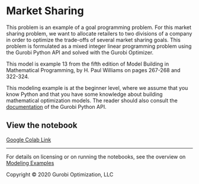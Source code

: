 # Market Sharing

This problem is an example of a goal programming problem. For this market sharing problem, we want to allocate retailers 
to two divisions of a company in order to optimize the trade-offs of several market sharing goals. This problem is 
formulated as a mixed integer linear programming problem using the Gurobi Python API and solved with the Gurobi Optimizer.

This model is example 13 from the fifth edition of Model Building in Mathematical Programming, by H. Paul Williams on 
pages 267-268 and 322-324.

This modeling example is at the beginner level, where we assume that you know Python and that you have some knowledge 
about building mathematical optimization models. The reader should also consult the  [documentation](https://www.gurobi.com/resources/?category-filter=documentation)
of the Gurobi Python API.


## View the notebook

[Google Colab Link](https://colab.research.google.com/github/Gurobi/modeling-examples/blob/master/market_sharing/market_sharing_gcl.ipynb)

----
For details on licensing or on running the notebooks, see the overview on [Modeling Examples](../)


Copyright © 2020 Gurobi Optimization, LLC
